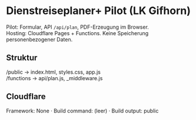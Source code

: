 # Dienstreiseplaner+ Pilot (LK Gifhorn)

Pilot: Formular, API `/api/plan`, PDF-Erzeugung im Browser.  
Hosting: Cloudflare Pages + Functions. Keine Speicherung personenbezogener Daten.

## Struktur
/public → index.html, styles.css, app.js  
/functions → api/plan.js, _middleware.js

## Cloudflare
Framework: None · Build command: (leer) · Build output: public
